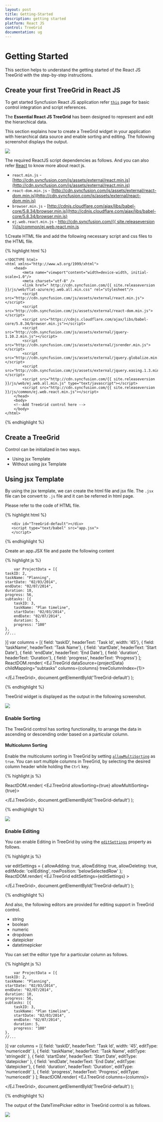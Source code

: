 ```yaml
---
layout: post
title: Getting-Started
description: getting started
platform: React JS
control: TreeGrid
documentation: ug
---
```


# Getting Started
This section helps to understand the getting started of the React JS TreeGrid with the step-by-step instructions.

## Create your first TreeGrid in React JS

To get started Syncfusion React JS application refer [`this`](https://help.syncfusion.com/reactjs/overview) page for basic control integration and script references.

The **Essential React JS TreeGrid** has been designed to represent and edit the hierarchical data. 

This section explains how to create a TreeGrid widget in your application with hierarchical data source and enable sorting and editing. The following screenshot displays the output.

![](Getting-Started_images/Getting-Started_img1.png)

The required ReactJS script dependencies as follows. And you can also refer [React](https://facebook.github.io/react/docs/getting-started.html) to know more about react js.

* `react.min.js` - [http://cdn.syncfusion.com/js/assets/external/react.min.js](http://cdn.syncfusion.com/js/assets/external/react.min.js)
* `react-dom.min.js` - [http://cdn.syncfusion.com/js/assets/external/react-dom.min.js](http://cdn.syncfusion.com/js/assets/external/react-dom.min.js)
* `browser.min.js` - [http://cdnjs.cloudflare.com/ajax/libs/babel-core/5.8.34/browser.min.js](http://cdnjs.cloudflare.com/ajax/libs/babel-core/5.8.34/browser.min.js)
* `ej.web.react.min.js` - [http://cdn.syncfusion.com/{{ site.releaseversion }}/js/common/ej.web.react.min.js](http://cdn.syncfusion.com/14.3.0.49/js/common/ej.web.react.min.js)

1.Create HTML file and add the following necessary script and css files to the HTML file.

{% highlight html %}

    <!DOCTYPE html>
    <html xmlns="http://www.w3.org/1999/xhtml">
        <head>
            <meta name="viewport"content="width=device-width, initial-scale=1.0"/>
            <meta charset="utf-8" />
            <link href=" http://cdn.syncfusion.com/{{ site.releaseversion }}/js/web/flat-azure/ej.web.all.min.css" rel="stylesheet"/>
            <script src="http://cdn.syncfusion.com/js/assets/external/react.min.js"></script>        
            <script src="http://cdn.syncfusion.com/js/assets/external/react-dom.min.js"></script>        
            <script src="https://cdnjs.cloudflare.com/ajax/libs/babel-core/5.8.34/browser.min.js"></script>
            <script src="http://cdn.syncfusion.com/js/assets/external/jquery-1.10.2.min.js"></script>
            <script src="http://cdn.syncfusion.com/js/assets/external/jsrender.min.js"></script>
            <script src="http://cdn.syncfusion.com/js/assets/external/jquery.globalize.min.js"></script>
            <script src="http://cdn.syncfusion.com/js/assets/external/jquery.easing.1.3.min.js"></script>
            <script src="http://cdn.syncfusion.com/{{ site.releaseversion }}/js/web/ej.web.all.min.js" type="text/javascript"></script>
            <script src="http://cdn.syncfusion.com/{{ site.releaseversion }}/js/common/ej.web.react.min.js"></script>
        </head>
        <body>
        <!--Add TreeGrid control here -->
        </body>
    </html>

{% endhighlight %}

## Create a TreeGrid

Control can be initialized in two ways.

 * Using jsx Template
 * Without using jsx Template
 
## Using jsx Template

By using the jsx template, we can create the html file and jsx file. The `.jsx` file can be convert to `.js` file and it can be referred in html page.

Please refer to the code of HTML file.

{% highlight html %}

       <div id="TreeGrid-default"></div>
       <script type="text/babel" src="app.jsx">
       </script>

{% endhighlight %}


Create an app.JSX file and paste the following content

{% highlight js %}

        var ProjectData = [{
    taskID: 2,
    taskName: "Planning",
    startDate: "02/03/2014",
    endDate: "02/07/2014",
    duration: 10,
    progress: 56,
    subtasks: [{
        taskID: 3,
        taskName: "Plan timeline",
        startDate: "02/03/2014",
        endDate: "02/07/2014",
        duration: 5,
        progress: "100"
    }, 
    //...
}]
var columns = [{ field: 'taskID', headerText: 'Task Id', width: '45'}, 
                { field: 'taskName', headerText: 'Task Name'},
                { field: 'startDate', headerText: 'Start Date'},
                { field: 'endDate', headerText: 'End Date'},
                { field: 'duration', headerText: 'Duration'},
                { field: 'progress', headerText: 'Progress'}
               ];
		ReactDOM.render(
<EJ.TreeGrid dataSource={projectData} childMapping="subtasks" columns={columns} treeColumnIndex={1}>
   
</EJ.TreeGrid>,
   document.getElementById('TreeGrid-default')
);

{% endhighlight %}


TreeGrid widget is displayed as the output in the following screenshot.

![](Getting-Started_images/Getting-Started_img3.png)

### Enable Sorting

The TreeGrid control has sorting functionality, to arrange the data in ascending or descending order based on a particular column.

#### Multicolumn Sorting

Enable the multicolumn sorting in TreeGrid by setting [`allowMultiSorting`](http://help.syncfusion.com/js/api/ejtreegrid#allowmultisorting "allowMultiSorting") as `true`. You can sort multiple columns in TreeGrid, by selecting the desired column header while holding the `Ctrl` key.

{% highlight js %}

ReactDOM.render(
<EJ.TreeGrid allowSorting={true} allowMultiSorting={true}>
   
</EJ.TreeGrid>,
   document.getElementById('TreeGrid-default')
);

{% endhighlight %}

![](Getting-Started_images/Getting-Started_img4.png)

### Enable Editing

You can enable Editing in TreeGrid by using the [`editSettings`](http://help.syncfusion.com/js/api/ejtreegrid#editsettings "editSettings") property as follows.

{% highlight js %}

var editSettings = {
            allowAdding: true,
            allowEditing: true,
            allowDeleting: true,
            editMode: 'cellEditing',
            rowPosition: 'belowSelectedRow'
        };
		ReactDOM.render(
<EJ.TreeGrid editSettings={editSettings} >
   
</EJ.TreeGrid>,
   document.getElementById('TreeGrid-default')
);

{% endhighlight %}

And also, the following editors are provided for editing support in TreeGrid control.

* string
* boolean
* numeric
* dropdown
* datepicker
* datetimepicker

You can set the editor type for a particular column as follows.

{% highlight js %}

        var ProjectData = [{
    taskID: 2,
    taskName: "Planning",
    startDate: "02/03/2014",
    endDate: "02/07/2014",
    duration: 10,
    progress: 56,
    subtasks: [{
        taskID: 3,
        taskName: "Plan timeline",
        startDate: "02/03/2014",
        endDate: "02/07/2014",
        duration: 5,
        progress: "100"
    }, 
    //...
}]
var columns = [{ field: 'taskID', headerText: 'Task Id', width: '45', editType: 'numericedit' },
                    { field: 'taskName', headerText: 'Task Name', editType: 'stringedit' },
                    { field: 'startDate', headerText: 'Start Date', editType: 'datepicker' },
                    { field: 'endDate', headerText: 'End Date', editType: 'datepicker'},
                    { field: 'duration', headerText: 'Duration', editType: 'numericedit' },
                    { field: 'progress', headerText: 'Progress', editType: 'numericedit' }
               ];
		ReactDOM.render(
<EJ.TreeGrid columns={columns}>
   
</EJ.TreeGrid>,
   document.getElementById('TreeGrid-default')
);

{% endhighlight %}

The output of the DateTimePicker editor in TreeGrid control is as follows.

![](Getting-Started_images/Getting-Started_img5.png)

